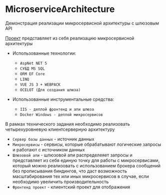 # MicroserviceArchitecture
Демонстрация реализации микросервисной архитектуры с шлюзовым API


[Проект](https://demo.kempsoft.ru) представляет из себя реализацию микросервисной архитектуры

+ Использованные технологии:
      
  + `AspNet NET 5`
  + `СУБД MS SQL`
  + `ORM EF Core`
  + `LINQ`
  + `VUE JS 3 + WEBPACK`
  + `OCELOT (Для создания шлюза)`

+ Использованные инструментальные средства:
      
  + `IIS - деплой фронтенд и апи шлюза`
  + `Docker Windows - деплой микросервисов`

В рамках технического задания необходимо реализовать четырехуровневую клиентсерверную архитектуру

  + `Сервер базы данных` - источник данных
  + `Микросервисы` - сервисы, которые обрабатывают логические запросы и работают с источником данных
  + `Шлюзовой апи` - шлюзовой апи распределеяет запросы и представляет из себя единую точку для работы с микросервисами, который можно реализовать с использованием брокера сообщений без прописывания биндингов, что даст возможность масштабирования тех или иных микросервисов в случае, если необходимо увеличить производительность
  + `Фронтенд проект` - клиентский проект для отображения
